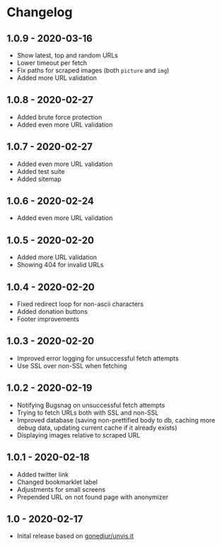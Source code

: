 # Changelog

## 1.0.9 - 2020-03-16

* Show latest, top and random URLs
* Lower timeout per fetch
* Fix paths for scraped images (both `picture` and `img`)
* Added more URL validation

## 1.0.8 - 2020-02-27

* Added brute force protection
* Added even more URL validation

## 1.0.7 - 2020-02-27

* Added even more URL validation
* Added test suite
* Added sitemap

## 1.0.6 - 2020-02-24

* Added even more URL validation

## 1.0.5 - 2020-02-20

* Added more URL validation
* Showing 404 for invalid URLs

## 1.0.4 - 2020-02-20

* Fixed redirect loop for non-ascii characters
* Added donation buttons
* Footer improvements

## 1.0.3 - 2020-02-20

* Improved error logging for unsuccessful fetch attempts
* Use SSL over non-SSL when fetching

## 1.0.2 - 2020-02-19

* Notifying Bugsnag on unsuccessful fetch attempts
* Trying to fetch URLs both with SSL and non-SSL
* Improved database (saving non-prettified body to db, caching more debug data, updating current cache if it already exists)
* Displaying images relative to scraped URL

## 1.0.1 - 2020-02-18

* Added twitter link
* Changed bookmarklet label
* Adjustments for small screens
* Prepended URL on not found page with anonymizer

## 1.0 - 2020-02-17

* Inital release based on [gonedjur/unvis.it](https://github.com/gonedjur/unvis.it)
